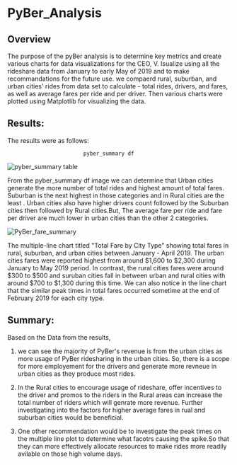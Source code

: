# PyBer_Analysis

## Overview

The purpose of the pyBer analysis is to determine key metrics and create various charts for data visualizations for the CEO, V. Isualize using all the rideshare data from January to early May of 2019 and to make recommandations for the future use. we compaerd rural, suburban, and urban cities' rides from data set to calculate - total rides, drivers, and fares, as well as average fares per ride and per driver. Then various charts were plotted using Matplotlib for visualizing the data. 



## Results:

The results were as follows:

                            pyber_summary df

![pyber_summary table](https://user-images.githubusercontent.com/96032051/151742025-f32e2da9-0cb4-4243-9f47-9482a27071f5.png)

From the pyber_summary df image we can determine that Urban cities generate the more number of total rides and highest amount of total fares. Suburban is the next highest in those categories and in Rural cities are the least . Urban cities also have higher drivers count followed by the Suburban cities then followed by Rural cities.But, The average fare per ride and fare per driver are much lower in urban cities than the other 2 categories.


![PyBer_fare_summary](https://user-images.githubusercontent.com/96032051/151742040-96aecfc4-5756-42ad-9f14-a4bd70df3d53.png)






The multiple-line chart titled "Total Fare by City Type" showing total fares in rural, suburban, and urban cities between January - April 2019. The urban cities fares were reported highest from around $1,600 to $2,300 during January to May 2019 period. In contrast, the rural cities fares were around $300 to $500 and suruban cities fall in between urban and rural cities with around $700 to $1,300 during this time. We can also notice in the line chart that the similar peak times in total fares occurred sometime at the end of February 2019 for each city type. 

## Summary:

Based on the Data from the results,

1. we can see the majority of PyBer's revenue is from the urban cities as more usage of PyBer ridesharing in the urban cities. So, there is a scope for more employement for the drivers and generate more revneue in urban cities as they produce most rides.


2. In the Rural cities to encourage usage of rideshare, offer incentives to the driver and promos to the riders in the Rural areas can increase the total number of riders which will genrate more revenue. Further investigating into the factors for higher average fares in rual and suburban cities would be beneficial.


3. One other recommendation would be to investigate the peak times on the multiple line plot to determine what facotrs causing the spike.So that they can more effectively allocate resources to make rides more readily avilable on those high volume days.


